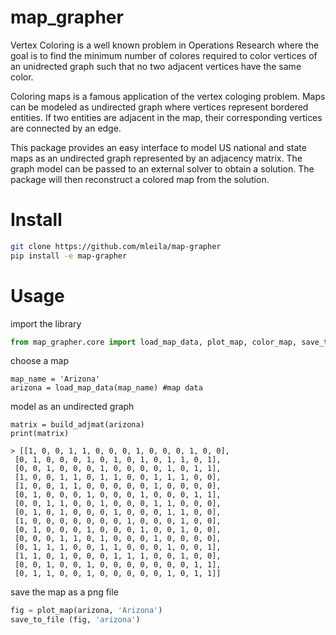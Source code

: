 # map_grapher
Vertex Coloring is a well known problem in Operations Research where the goal is to find the minimum number of colores required to color vertices of an unidrected graph such that no two adjacent vertices have the same color.

Coloring maps is a famous application of the vertex cologing problem. Maps can be modeled as undirected graph where vertices represent bordered entities. If two entities are adjacent in the map, their corresponding vertices are connected by an edge.

This package provides an easy interface to model US national and state maps as an undirected graph represented by an adjacency matrix. The graph model can be passed to an external solver to obtain a solution. The package will then reconstruct a colored map from the solution.

# Install
```bash
git clone https://github.com/mleila/map-grapher
pip install -e map-grapher
```

# Usage
import the library

```python
from map_grapher.core import load_map_data, plot_map, color_map, save_to_file, build_adjmat
```
choose a map
```
map_name = 'Arizona'
arizona = load_map_data(map_name) #map data
```

model as an undirected graph
```
matrix = build_adjmat(arizona)
print(matrix)

> [[1, 0, 0, 1, 1, 0, 0, 0, 1, 0, 0, 0, 1, 0, 0],
 [0, 1, 0, 0, 0, 1, 0, 1, 0, 1, 0, 1, 1, 0, 1],
 [0, 0, 1, 0, 0, 0, 1, 0, 0, 0, 0, 1, 0, 1, 1],
 [1, 0, 0, 1, 1, 0, 1, 1, 0, 0, 1, 1, 1, 0, 0],
 [1, 0, 0, 1, 1, 0, 0, 0, 0, 0, 1, 0, 0, 0, 0],
 [0, 1, 0, 0, 0, 1, 0, 0, 0, 1, 0, 0, 0, 1, 1],
 [0, 0, 1, 1, 0, 0, 1, 0, 0, 0, 1, 1, 0, 0, 0],
 [0, 1, 0, 1, 0, 0, 0, 1, 0, 0, 0, 1, 1, 0, 0],
 [1, 0, 0, 0, 0, 0, 0, 0, 1, 0, 0, 0, 1, 0, 0],
 [0, 1, 0, 0, 0, 1, 0, 0, 0, 1, 0, 0, 1, 0, 0],
 [0, 0, 0, 1, 1, 0, 1, 0, 0, 0, 1, 0, 0, 0, 0],
 [0, 1, 1, 1, 0, 0, 1, 1, 0, 0, 0, 1, 0, 0, 1],
 [1, 1, 0, 1, 0, 0, 0, 1, 1, 1, 0, 0, 1, 0, 0],
 [0, 0, 1, 0, 0, 1, 0, 0, 0, 0, 0, 0, 0, 1, 1],
 [0, 1, 1, 0, 0, 1, 0, 0, 0, 0, 0, 1, 0, 1, 1]]
```

save the map as a png file
```python
fig = plot_map(arizona, 'Arizona')
save_to_file (fig, 'arizona')
```
